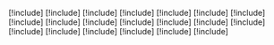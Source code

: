 [!include[](overview.md)]
[!include[](install-personal-app.md)]
[!include[](create-first-app.md)]
[!include[](overview-of-the-power-apps-app.md)]
[!include[](understand-power-apps-studio.md)]
[!include[](use-the-fluent-ui-controls.md)]
[!include[](create-additional-apps.md)]
[!include[](use-teams-integration-object.md)]
[!include[](overview-tables.md)]
[!include[](data-platform-compare.md)]
[!include[](create-table.md)]
[!include[](edit-delete-table.md)]
[!include[](relationships-table.md)]
[!include[](table-columns.md)]
[!include[](table-data-powerbi.md)]
[!include[](manage-your-apps.md)]
[!include[](publish-and-share-apps.md)]
[!include[](remove-your-apps.md)]
[!include[](uninstall-personal-apps.md)]
[!include[](use-sample-apps-from-teams-store.md)]
